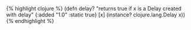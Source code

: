 {% highlight clojure %}
(defn delay?
  "returns true if x is a Delay created with delay"
  {:added "1.0"
   :static true}
  [x] (instance? clojure.lang.Delay x))
{% endhighlight %}
